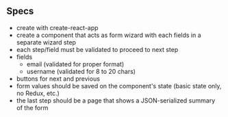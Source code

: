 Specs
-----

* create with create-react-app
* create a component that acts as form wizard with each fields in a separate wizard step
* each step/field must be validated to proceed to next step
* fields
  * email (validated for proper format)
  * username (validated for 8 to 20 chars)
* buttons for next and previous
* form values should be saved on the component's state (basic state only, no Redux, etc.)
* the last step should be a page that shows a JSON-serialized summary of the form
